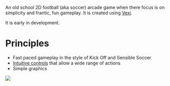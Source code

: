 An old school 2D football (aka soccer) arcade game when there focus is on simplicity and frantic, fun gameplay.  It is created using [Vexi](http://vexi.sourceforge.net).

It is early in development.

# Principles #

  * Fast paced gameplay in the style of Kick Off and Sensible Soccer
  * [Intuitive controls](Controls.md) that allow a wide range of actions
  * Simple graphics

<img src='http://charles.goodwin.googlepages.com/footywiz-0.0.3.jpg' />
